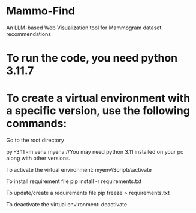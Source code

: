 # Mammo-Find
An LLM-based Web Visualization tool for Mammogram dataset recommendations 

# To run the code, you need python 3.11.7

# To create a virtual environment with a specific version, use the following commands:

Go to the root directory

py -3.11 -m venv myenv  //You may need python 3.11 installed on your pc along with other versions.

To activate the virtual environment:
myenv\Scripts\activate

To install requirement file
pip install -r requirements.txt

To update/create a requirements file
pip freeze > requirements.txt

To deactivate the virtual environment:
deactivate
